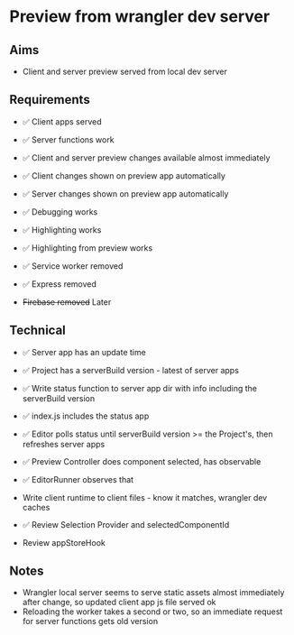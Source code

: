 Preview from wrangler dev server
================================

Aims
----

- Client and server preview served from local dev server

Requirements
------------

- ✅ Client apps served
- ✅ Server functions work
- ✅ Client and server preview changes available almost immediately
- ✅ Client changes shown on preview app automatically
- ✅ Server changes shown on preview app automatically
- ✅ Debugging works
- ✅ Highlighting works
- ✅ Highlighting from preview works

- ✅ Service worker removed
- ✅ Express removed
- ~~Firebase removed~~  Later

Technical
---------

- ✅ Server app has an update time
- ✅ Project has a serverBuild version - latest of server apps
- ✅ Write status function to server app dir with info including the serverBuild version
- ✅ index.js includes the status app
- ✅ Editor polls status until serverBuild version >= the Project's, then refreshes server apps

- ✅ Preview Controller does component selected, has observable
- ✅ EditorRunner observes that

- Write client runtime to client files - know it matches, wrangler dev caches
- ✅ Review Selection Provider and selectedComponentId
- Review appStoreHook


Notes
-----

- Wrangler local server seems to serve static assets almost immediately after change, so updated client app js file served ok
- Reloading the worker takes a second or two, so an immediate request for server functions gets old version
